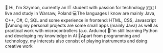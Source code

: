 👋 Hi, I'm Szymon, currently an IT student with passion for technology
🇵🇱 I live and study in Warsaw, Poland
💻The languages I know are mainly Java, C++, C#, C, SQL and some experience in frontend: HTML, CSS, Javascript 
🎨Among my personal projects are some small apps (mainly Java) as well as practical work with microcontrollers (a.o. Arduino)
🌱I'm still learning Python and developing my knowledge in AI 
🎹Apart from programming and technology, my interests also consist of playing instruments and doing creative work

